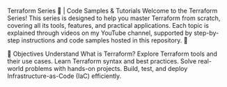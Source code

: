 Terraform Series 🎥 | Code Samples & Tutorials
Welcome to the Terraform Series! This series is designed to help you master Terraform from scratch, covering all its tools, features, and practical applications. Each topic is explained through videos on my YouTube channel, supported by step-by-step instructions and code samples hosted in this repository. 🚀

🎯 Objectives
Understand What is Terraform?
Explore Terraform tools and their use cases.
Learn Terraform syntax and best practices.
Solve real-world problems with hands-on projects.
Build, test, and deploy Infrastructure-as-Code (IaC) efficiently.
